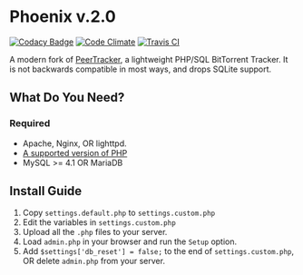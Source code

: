 # Phoenix v.2.0

[![Codacy Badge](https://api.codacy.com/project/badge/10f5af9881b4412093e91d68086fd468)](https://www.codacy.com/app/lewisgoddard/phoenix)
[![Code Climate](https://codeclimate.com/github/eustasy/phoenix/badges/gpa.svg)](https://codeclimate.com/github/eustasy/phoenix)
[![Travis CI](https://travis-ci.org/eustasy/phoenix.svg)](https://travis-ci.org/eustasy/phoenix)

A modern fork of [PeerTracker](https://github.com/JonnyJD/peertracker), a lightweight PHP/SQL BitTorrent Tracker.
It is not backwards compatible in most ways, and drops SQLite support.

## What Do You Need?

### Required
* Apache, Nginx, OR lighttpd.
* [A supported version of PHP](http://php.net/supported-versions.php)
* MySQL >= 4.1 OR MariaDB

## Install Guide
1. Copy `settings.default.php` to `settings.custom.php`
2. Edit the variables in `settings.custom.php`
2. Upload all the `.php` files to your server.
4. Load `admin.php` in your browser and run the `Setup` option.
5. Add `$settings['db_reset'] = false;` to the end of `settings.custom.php`, OR delete `admin.php` from your server.
